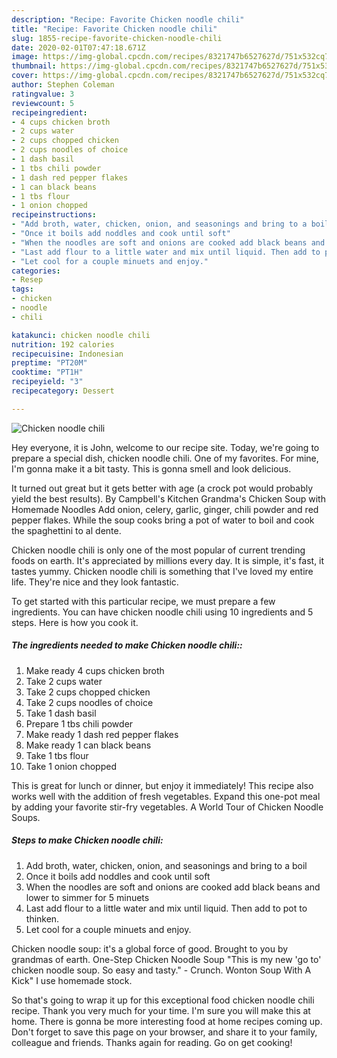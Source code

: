 ```yaml
---
description: "Recipe: Favorite Chicken noodle chili"
title: "Recipe: Favorite Chicken noodle chili"
slug: 1855-recipe-favorite-chicken-noodle-chili
date: 2020-02-01T07:47:18.671Z
image: https://img-global.cpcdn.com/recipes/8321747b6527627d/751x532cq70/chicken-noodle-chili-recipe-main-photo.jpg
thumbnail: https://img-global.cpcdn.com/recipes/8321747b6527627d/751x532cq70/chicken-noodle-chili-recipe-main-photo.jpg
cover: https://img-global.cpcdn.com/recipes/8321747b6527627d/751x532cq70/chicken-noodle-chili-recipe-main-photo.jpg
author: Stephen Coleman
ratingvalue: 3
reviewcount: 5
recipeingredient:
- 4 cups chicken broth
- 2 cups water
- 2 cups chopped chicken
- 2 cups noodles of choice
- 1 dash basil
- 1 tbs chili powder
- 1 dash red pepper flakes
- 1 can black beans
- 1 tbs flour
- 1 onion chopped
recipeinstructions:
- "Add broth, water, chicken, onion, and seasonings and bring to a boil"
- "Once it boils add noddles and cook until soft"
- "When the noodles are soft and onions are cooked add black beans and lower to simmer for 5 minuets"
- "Last add flour to a little water and mix until liquid. Then add to pot to thinken."
- "Let cool for a couple minuets and enjoy."
categories:
- Resep
tags:
- chicken
- noodle
- chili

katakunci: chicken noodle chili
nutrition: 192 calories
recipecuisine: Indonesian
preptime: "PT20M"
cooktime: "PT1H"
recipeyield: "3"
recipecategory: Dessert

---
```



![Chicken noodle chili](https://img-global.cpcdn.com/recipes/8321747b6527627d/751x532cq70/chicken-noodle-chili-recipe-main-photo.jpg)

Hey everyone, it is John, welcome to our recipe site. Today, we're going to prepare a special dish, chicken noodle chili. One of my favorites. For mine, I'm gonna make it a bit tasty. This is gonna smell and look delicious.

It turned out great but it gets better with age (a crock pot would probably yield the best results). By Campbell&#39;s Kitchen Grandma&#39;s Chicken Soup with Homemade Noodles Add onion, celery, garlic, ginger, chili powder and red pepper flakes. While the soup cooks bring a pot of water to boil and cook the spaghettini to al dente.

Chicken noodle chili is only one of the most popular of current trending foods on earth. It's appreciated by millions every day. It is simple, it's fast, it tastes yummy. Chicken noodle chili is something that I've loved my entire life. They're nice and they look fantastic.


To get started with this particular recipe, we must prepare a few ingredients. You can have chicken noodle chili using 10 ingredients and 5 steps. Here is how you cook it.

##### The ingredients needed to make Chicken noodle chili::

1. Make ready 4 cups chicken broth
1. Take 2 cups water
1. Take 2 cups chopped chicken
1. Take 2 cups noodles of choice
1. Take 1 dash basil
1. Prepare 1 tbs chili powder
1. Make ready 1 dash red pepper flakes
1. Make ready 1 can black beans
1. Take 1 tbs flour
1. Take 1 onion chopped


This is great for lunch or dinner, but enjoy it immediately! This recipe also works well with the addition of fresh vegetables. Expand this one-pot meal by adding your favorite stir-fry vegetables. A World Tour of Chicken Noodle Soups. 

##### Steps to make Chicken noodle chili:

1. Add broth, water, chicken, onion, and seasonings and bring to a boil
1. Once it boils add noddles and cook until soft
1. When the noodles are soft and onions are cooked add black beans and lower to simmer for 5 minuets
1. Last add flour to a little water and mix until liquid. Then add to pot to thinken.
1. Let cool for a couple minuets and enjoy.


Chicken noodle soup: it&#39;s a global force of good. Brought to you by grandmas of earth. One-Step Chicken Noodle Soup &#34;This is my new &#39;go to&#39; chicken noodle soup. So easy and tasty.&#34; - Crunch. Wonton Soup With A Kick&#34; I use homemade stock. 

So that's going to wrap it up for this exceptional food chicken noodle chili recipe. Thank you very much for your time. I'm sure you will make this at home. There is gonna be more interesting food at home recipes coming up. Don't forget to save this page on your browser, and share it to your family, colleague and friends. Thanks again for reading. Go on get cooking!
